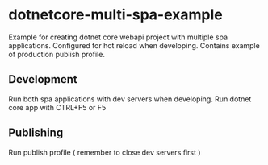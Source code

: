 # dotnetcore-multi-spa-example

Example for creating dotnet core webapi project with multiple spa applications. Configured for hot reload when developing.
Contains example of production publish profile.

## Development

Run both spa applications with dev servers when developing.
Run dotnet core app with CTRL+F5 or F5

## Publishing

Run publish profile ( remember to close dev servers first )
